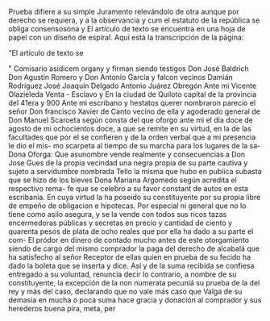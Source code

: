 Prueba difiere a su simple Juramento relevándolo de otra
aunque por derecho se requiera, y a la observancia y cum
el estatuto de la república se obliga consensosona y
El artículo de texto se encuentra en una hoja de papel con un diseño de espiral. Aquí está la transcripción de la página:

"El artículo de texto se

"
Comisario asidicem organy y firman siendo testigos Don José Baldrich Don Agustín Romero y Don Antonio García y falcon vecinos Damián Rodríguez José Joaquín Delgado Antonio Juárez Obregón
Ante mi Vicente Olazieleda
Venta - Esclavo
y En la ciudad de Quiloto capital de la provincia del 41era y 900
Ante mi escribano y hestatos querer nombraron parecio el señor Don francisco Xavier de Canto vecino de ella y agoderado general de Don Manuel Scaroeta según consta del que oforgo ante mi
el día doce de agosto de mi ochocientos doce, a que se remite en su virtud, en la de las facultades que por el se confieren y de la orden verbal que a mi presencia le dio el mis- mo scarpeta al tiempo de su marcha para los lugares de la sa-
Dona Oforga: Que asunombre vende realmente y consecuencias a Don Jose Gues de la propia vecindad una negra propia de su parte cautiva y sujeto a servidumbre nombrada Tello la misma que hubo en publica subasta que se hizo de los bieves
Dona Mariana Argomedo según acredita el respectivo rema- fe que se celebro a su favor constant de autos en esta escribania. En cuya virtud la ha poseido su constituyente por su propia libre de empeño de obligacion e hipotecas.
Por especial ni general que no lo tiene como asilo asegura, y se la vende con todos sus ricos tazas encermedoras públicas y secretas en precio y cantidad de ciento y quarenta pesos de plata de ocho reales que por ella ha dado a su parte el com-
El pródor en dinero de contado mucho antes de este otorgamiento siendo de cargo del mismo comprador la paga del derecho de alcabalá que ha satisfecho al señor Receptor de ellas quien en prueba de su fecido ha dado la boleta que se inserta y dice.
Así y de la suma recibida se confiesa entregado a su voluntad, renuncia decir lo contrario, a nombre de su constituyente, la excepción de la non numerata pecuniá su prueba de la del rey y más del caso, declarando que no vale más caso que
Valga de su demasia en mucha o poca suma hace gracia y donación al comprador y sus herederos buena pira, meta, per